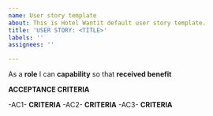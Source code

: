 ```yaml
---
name: User story template
about: This is Hotel Wantit default user story template.
title: 'USER STORY: <TITLE>'
labels: ''
assignees: ''

---
```


As a **role** I can **capability** so that **received benefit**

**ACCEPTANCE CRITERIA**

-AC1- **CRITERIA**
-AC2- **CRITERIA**
-AC3- **CRITERIA**
